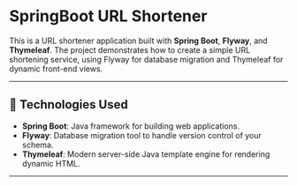 # SpringBoot URL Shortener

This is a URL shortener application built with **Spring Boot**, **Flyway**, and **Thymeleaf**. The project demonstrates how to create a simple URL shortening service, using Flyway for database migration and Thymeleaf for dynamic front-end views.

---

## 🚀 Technologies Used

- **Spring Boot**: Java framework for building web applications.
- **Flyway**: Database migration tool to handle version control of your schema.
- **Thymeleaf**: Modern server-side Java template engine for rendering dynamic HTML.

---

